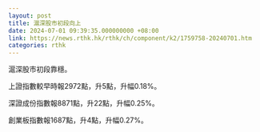 ```yaml
---
layout: post
title: 滬深股市初段向上
date: 2024-07-01 09:39:35.000000000 +08:00
link: https://news.rthk.hk/rthk/ch/component/k2/1759758-20240701.htm
categories: rthk
---
```


滬深股市初段靠穩。

上證指數較早時報2972點，升5點，升幅0.18%。

深證成份指數報8871點，升22點，升幅0.25%。

創業板指數報1687點，升4點，升幅0.27%。
